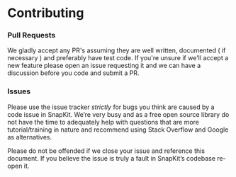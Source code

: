 # Contributing

### Pull Requests

We gladly accept any PR's assuming they are well written, documented ( if necessary ) and preferably have test code. If you're unsure if we'll accept a new feature please open an issue requesting it and we can have a discussion before you code and submit a PR.

### Issues

Please use the issue tracker *strictly* for bugs you think are caused by a code issue in SnapKit. We’re very busy and as a free open source library do not have the time to adequately help with questions that are more tutorial/training in nature and recommend using Stack Overflow and Google as alternatives.

Please do not be offended if we close your issue and reference this document. If you believe the issue is truly a fault in SnapKit’s codebase re-open it.
